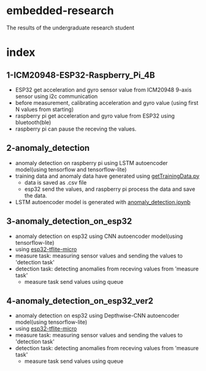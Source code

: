 # embedded-research
The results of the undergraduate research student

# index
## 1-ICM20948-ESP32-Raspberry_Pi_4B
- ESP32 get acceleration and gyro sensor value from ICM20948 9-axis sensor using i2c communication
- before measurement, calibrating acceleration and gyro value (using first N values from starting)
- raspberry pi get acceleration and gyro value from ESP32 using bluetooth(ble)
- raspberry pi can pause the receving the values.

## 2-anomaly_detection
- anomaly detection on raspberry pi using LSTM autoencoder model(using tensorflow and tensorflow-lite)
- training data and anomaly data have generated using [getTrainingData.py](https://github.com/minchoCoin/embedded-research/blob/main/2-anomaly_detection/raspberry/getTrainingData.py)
    - data is saved as .csv file
    - esp32 send the values, and raspberry pi process the data and save the data.
- LSTM autoencoder model is generated with [anomaly_detection.ipynb](https://github.com/minchoCoin/embedded-research/blob/main/2-anomaly_detection/model/anomaly_detection.ipynb)

## 3-anomaly_detection_on_esp32
- anomaly detection on esp32 using CNN autoencoder model(using tensorflow-lite)
- using [esp32-tflite-micro](https://github.com/espressif/esp-tflite-micro)
- measure task: measuring sensor values and sending the values to 'detection task'
- detection task: detecting anomalies from receving values from 'measure task'
    - measure task send values using queue

## 4-anomaly_detection_on_esp32_ver2
- anomaly detection on esp32 using Depthwise-CNN autoencoder model(using tensorflow-lite)
- using [esp32-tflite-micro](https://github.com/espressif/esp-tflite-micro)
- measure task: measuring sensor values and sending the values to 'detection task'
- detection task: detecting anomalies from receving values from 'measure task'
    - measure task send values using queue
